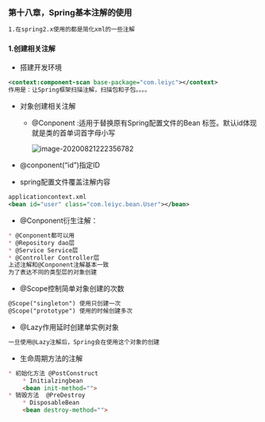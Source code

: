 ### 第十八章，Spring基本注解的使用

~~~markdown
1.在spring2.x使用的都是简化xml的一些注解
~~~

#### 1.创建相关注解

* 搭建开发环境

~~~xml
<context:component-scan base-package="com.leiyc"></context>
作用是：让Spring框架扫描注解，扫描包和子包。。。。
~~~

* 对象创建相关注解

  * @Conponent :适用于替换原有Spring配置文件的Bean 标签。默认id体现就是类的首单词首字母小写

    ![image-20200821222356782](E:\Markdown\Spring\Spring5学习\image-20200821222356782.png)

* @conponent(“id”)指定ID
* spring配置文件覆盖注解内容

~~~xml
applicationcontext.xml
<bean id="user" class="com.leiyc.bean.User"></bean>
~~~

* @Conponent衍生注解：

~~~markdown
* @Conponent都可以用
* @Repository dao层
* @Service Service层
* @Controller Controller层
上述注解和@Conponent注解基本一致
为了表达不同的类型层的对象创建
~~~

* @Scope控制简单对象创建的次数

~~~markdown
@Scope("singleton") 使用只创建一次
@Scope("prototype") 使用的时候创建多次
~~~

* @Lazy作用延时创建单实例对象

~~~markdown
一旦使用@Lazy注解后，Spring会在使用这个对象的创建
~~~

* 生命周期方法的注解

~~~markdown
* 初始化方法 @PostConstruct
	* Initialzingbean
	<bean init-method="">
* 销毁方法  @PreDestroy
	* DisposableBean
	<bean destroy-method="">
~~~

